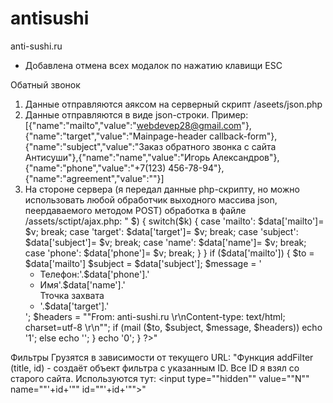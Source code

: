 # antisushi
anti-sushi.ru

* Добавлена отмена всех модалок по нажатию клавищи ESC

Обатный звонок
1. Данные отправляются аяксом на серверный скрипт /aseets/json.php
2. Данные отправляются в виде json-строки. Пример:
[{"name":"mailto","value":"webdevep28@gmail.com"},{"name":"target","value":"Mainpage-header callback-form"},{"name":"subject","value":"Заказ обратного звонка с сайта Антисуши"},{"name":"name","value":"Игорь Александров"},{"name":"phone","value":"+7(123) 456-78-94"},{"name":"agreement","value":""}]
3. На стороне сервера (я передал данные php-скрипту, но можно использовать любой обработчик выходного массива json, пеердаваемого методом POST) обработка в файле /assets/sctipt/ajax.php:
"<?php
        if (!isset($_POST['json_data'])) { echo '0'; exit(); };
        $json_data= json_decode($_POST['json_data']);
        $data=array();
        foreach ($json_data as $k => $) {
                switch($k) {
                        case 'mailto': $data['mailto']= $v; break;
                        case 'target': $data['target']= $v; break;
                        case 'subject': $data['subject']= $v; break;
                        case 'name': $data['name']= $v; break;
                        case 'phone': $data['phone']= $v; break;
                }
        }
        if ($data['mailto']) {
                $to = $data['mailto']
                $subject = $data['subject'];
                $message = '<ul><li>Телефон:'.$data['phone'].'</li><li>Имя'.$data['name'].'</li>Тточка захвата<li>'.$data['target'].'</li></ul>';
                $headers = ""From: anti-sushi.ru <info@anti-sushi.ru>\r\nContent-type: text/html; charset=utf-8 \r\n"";
                if (mail ($to, $subject, $message, $headers)) echo '1'; else echo '';
        }
        echo '0';
}
?>"

Фильтры
Грузятся в зависимости от текущего URL:
"Функция addFilter (title, id) - создаёт объект фильтра с указанным ID.
Все ID я взял со старого сайта.
Используются тут: <input type=""hidden"" value=""N"" name=""'+id+'"" id=""'+id+'"">"

